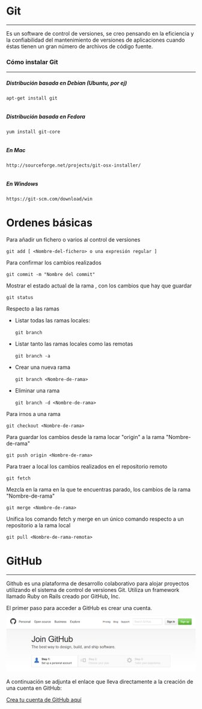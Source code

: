 # Git

---

Es un software de control de versiones, se creo pensando en la eficiencia y la confiabilidad del mantenimiento de versiones de aplicaciones cuando éstas tienen un gran número de archivos de código fuente.

### Cómo instalar Git

---

##### Distribución basada en Debian \(Ubuntu, por ej\)

```
apt-get install git
```

###### 

##### Distribución basada en Fedora

```
yum install git-core
```

###### 

##### En Mac

```
http://sourceforge.net/projects/git-osx-installer/
```

###### 

##### En Windows

```
https://git-scm.com/download/win
```

# Ordenes básicas

Para añadir un fichero o varios al control de versiones

```
git add [ <Nombre-del-fichero> o una expresión regular ] 
```

Para confirmar los cambios realizados

```
git commit -m "Nombre del commit"
```

Mostrar el estado actual de la rama , con los cambios que hay que guardar

```
git status
```

Respecto a las ramas

* Listar todas las ramas locales:

  `git branch`

* Listar tanto las ramas locales como las remotas

  `git branch -a`

* Crear una nueva rama

  `git branch <Nombre-de-rama>`

* Eliminar una rama

  `git branch -d <Nombre-de-rama>`

Para irnos a una rama

```
git checkout <Nombre-de-rama>
```

Para guardar los cambios desde la rama locar "origin" a la rama "Nombre-de-rama"

```
git push origin <Nombre-de-rama>
```

Para traer a local los cambios realizados en el repositorio remoto

```
git fetch
```

Mezcla en la rama en la que te encuentras parado, los cambios de la rama "Nombre-de-rama"

```
git merge <Nombre-de-rama>
```

Unifica los comando fetch y merge en un único comando respecto a un repositorio a la rama local

```
git pull <Nombre-de-rama-remota>
```

# GitHub

---

Github es una plataforma de desarrollo colaborativo para alojar proyectos utilizando el sistema de control de versiones Git. Utiliza un framework llamado Ruby on Rails creado por GitHub, Inc.

El primer paso para acceder a GitHub es crear una cuenta.

![](/assets/githubjoin.png)

A continuación se adjunta el enlace que  lleva directamente a la creación de una cuenta en GitHub:

[Crea tu cuenta de GitHub aquí](https://github.com/join?source=header-home)

